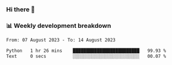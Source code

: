 ### Hi there 👋

### 📊 Weekly development breakdown
<!--START_SECTION:waka-->

```txt
From: 07 August 2023 - To: 14 August 2023

Python   1 hr 26 mins    █████████████████████████   99.93 %
Text     0 secs          ░░░░░░░░░░░░░░░░░░░░░░░░░   00.07 %
```

<!--END_SECTION:waka-->
